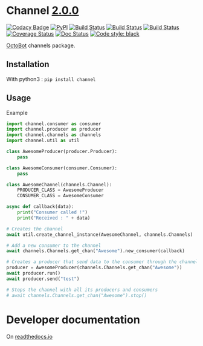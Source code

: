 # Channel [2.0.0](https://github.com/Drakkar-Software/channel/blob/master/CHANGELOG.md)
[![Codacy Badge](https://api.codacy.com/project/badge/Grade/d6bc3f05475c463189dbd509cfc94afe)](https://app.codacy.com/gh/Drakkar-Software/channel?utm_source=github.com&utm_medium=referral&utm_content=Drakkar-Software/channel&utm_campaign=Badge_Grade_Dashboard)
[![PyPI](https://img.shields.io/pypi/v/channel.svg)](https://pypi.python.org/pypi/channel/)
[![Build Status](https://api.travis-ci.com/Drakkar-Software/channel.svg?branch=master)](https://travis-ci.com/Drakkar-Software/channel) 
[![Build Status](https://dev.azure.com/drakkarsoftware/channel/_apis/build/status/Drakkar-Software.channel?branchName=master)](https://dev.azure.com/drakkarsoftware/channel/_build/latest?definitionId=3&branchName=master)
[![Build Status](https://cloud.drone.io/api/badges/Drakkar-Software/channel/status.svg)](https://cloud.drone.io/Drakkar-Software/channel)
[![Coverage Status](https://coveralls.io/repos/github/Drakkar-Software/channel/badge.svg?branch=master)](https://coveralls.io/github/Drakkar-Software/channel?branch=master)
[![Doc Status](https://readthedocs.org/projects/octobot-channels/badge/?version=stable)](https://octobot-channels.readthedocs.io/en/stable/?badge=stable)
[![Code style: black](https://img.shields.io/badge/code%20style-black-000000.svg)](https://github.com/psf/black)

[OctoBot](https://github.com/Drakkar-Software/OctoBot) channels package.

## Installation
With python3 : `pip install channel`

## Usage
Example
```python
import channel.consumer as consumer
import channel.producer as producer
import channel.channels as channels
import channel.util as util

class AwesomeProducer(producer.Producer):
    pass

class AwesomeConsumer(consumer.Consumer):
    pass

class AwesomeChannel(channels.Channel):
    PRODUCER_CLASS = AwesomeProducer
    CONSUMER_CLASS = AwesomeConsumer

async def callback(data):
    print("Consumer called !")
    print("Received : " + data)

# Creates the channel
await util.create_channel_instance(AwesomeChannel, channels.Channels)

# Add a new consumer to the channel
await channels.Channels.get_chan("Awesome").new_consumer(callback)

# Creates a producer that send data to the consumer through the channel
producer = AwesomeProducer(channels.Channels.get_chan("Awesome"))
await producer.run()
await producer.send("test")

# Stops the channel with all its producers and consumers
# await channels.Channels.get_chan("Awesome").stop()
```

# Developer documentation
On [readthedocs.io](https://octobot-channels.readthedocs.io/en/latest/)
